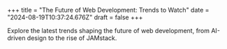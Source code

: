 +++
title = "The Future of Web Development: Trends to Watch"
date = "2024-08-19T10:37:24.676Z"
draft = false
+++

  Explore the latest trends shaping the future of web development, from AI-driven design to the rise of JAMstack.
        